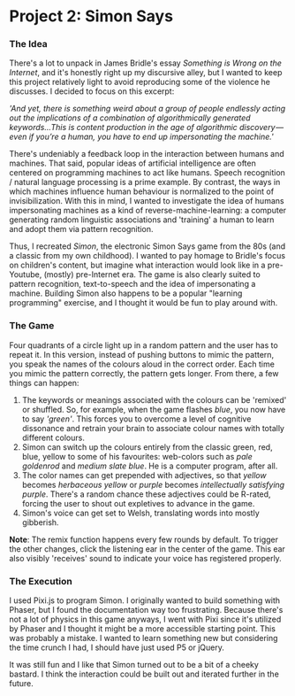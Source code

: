 # Project 2: Simon Says 

### The Idea
There's a lot to unpack in James Bridle's essay *Something is Wrong on the Internet*, and it's honestly right up my discursive alley, but I wanted to keep this project relatively light to avoid reproducing some of the violence he discusses. I decided to focus on this excerpt:

*'And yet, there is something weird about a group of people endlessly acting out the implications of a combination of algorithmically generated keywords…This is content production in the age of algorithmic discovery — even if you’re a human, you have to end up impersonating the machine.'*

There's undeniably a feedback loop in the interaction between humans and machines.  That said, popular ideas of artificial intelligence are often centered on programming machines to act like humans. Speech recognition / natural language processing is a prime example. By contrast, the ways in which machines influence human behaviour is normalized to the point of invisibilization.  With this in mind, I wanted to investigate the idea of humans impersonating machines as a kind of reverse-machine-learning: a computer generating random linguistic associations and 'training' a human to learn and adopt them via pattern recognition.

Thus, I recreated *Simon*, the electronic Simon Says game from the 80s (and a classic from my own childhood). I wanted to pay homage to Bridle's focus on children's content, but imagine what interaction would look like in a pre-Youtube, (mostly) pre-Internet era. The game is also clearly suited to pattern recognition, text-to-speech and the idea of impersonating a machine. Building Simon also happens to be a popular "learning programming" exercise, and I thought it would be fun to play around with.

### The Game

Four quadrants of a circle light up in a random pattern and the user has to repeat it. In this version, instead of pushing buttons to mimic the pattern, you speak the names of the colours aloud in the correct order.  Each time you mimic the pattern correctly, the pattern gets longer. From there, a few things can happen:
1. The keywords or meanings associated with the colours can be 'remixed' or shuffled. So, for example, when the game flashes *blue*, you now have to say *'green'*.  This forces you to overcome a level of cognitive dissonance and retrain your brain to associate colour names with totally different colours.
2. Simon can switch up the colours entirely from the classic green, red, blue, yellow to some of his favourites: web-colors such as *pale goldenrod* and *medium slate blue*. He is a computer program, after all.
3. The color names can get prepended with adjectives, so that *yellow* becomes *herbaceous yellow* or *purple* becomes *intellectually satisfying purple*. There's a random chance these adjectives could be R-rated, forcing the user to shout out expletives to advance in the game.
4. Simon's voice can get set to Welsh, translating words into mostly gibberish.

**Note**: The remix function happens every few rounds by default. To trigger the other changes, click the listening ear in the center of the game. This ear also visibly 'receives' sound to indicate your voice has registered properly.

### The Execution
I used Pixi.js to program Simon. I originally wanted to build something with Phaser, but I found the documentation way too frustrating. Because there's not a lot of physics in this game anyways, I went with Pixi since it's utilized by Phaser and I thought it might be a more accessible starting point.  This was probably a mistake. I wanted to learn something new but considering the time crunch I had, I should have just used P5 or jQuery.

It was still fun and I like that Simon turned out to be a bit of a cheeky bastard. I think the interaction could be built out and iterated further in the future.
